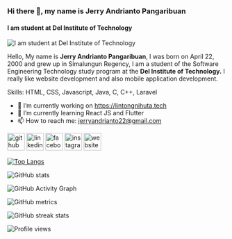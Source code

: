 ### Hi there 👋, my name is Jerry Andrianto Pangaribuan
#### I am student at Del Institute of Technology
![I am student at Del Institute of Technology](https://images.unsplash.com/photo-1490077476659-095159692ab5?ixid=MnwxMjA3fDB8MHxzZWFyY2h8NHx8dGhhaWxhbmR8ZW58MHx8MHx8&ixlib=rb-1.2.1&auto=format&fit=crop&w=500&q=60)

Hello,
My name is **Jerry Andrianto Pangaribuan**, I was born on April 22, 2000 and grew up in Simalungun Regency, I am a student of the Software Engineering Technology study program at the **Del Institute of Technology.**
I really like website development and also mobile application development.

Skills: HTML, CSS, Javascript, Java, C, C++, Laravel

- 🔭 I’m currently working on https://lintongnihuta.tech 
- 🌱 I’m currently learning React JS and Flutter 
- 📫 How to reach me: jerryandrianto22@gmail.com 


[<img src='https://cdn.jsdelivr.net/npm/simple-icons@3.0.1/icons/github.svg' alt='github' height='40'>](https://github.com/jerry2204)  [<img src='https://cdn.jsdelivr.net/npm/simple-icons@3.0.1/icons/linkedin.svg' alt='linkedin' height='40'>](https://www.linkedin.com/in/jerry-andrianto-pangaribuan-b21900199//)  [<img src='https://cdn.jsdelivr.net/npm/simple-icons@3.0.1/icons/facebook.svg' alt='facebook' height='40'>](https://www.facebook.com/jerryslaykers.spidonts)  [<img src='https://cdn.jsdelivr.net/npm/simple-icons@3.0.1/icons/instagram.svg' alt='instagram' height='40'>](https://www.instagram.com/jerryandriantopunkrib/)  [<img src='https://cdn.jsdelivr.net/npm/simple-icons@3.0.1/icons/icloud.svg' alt='website' height='40'>](jerrypangaribuan.github.io)  

[![Top Langs](https://github-readme-stats.vercel.app/api/top-langs/?username=jerry2204)](https://github.com/anuraghazra/github-readme-stats)

![GitHub stats](https://github-readme-stats.vercel.app/api?username=jerry2204&show_icons=true&count_private=true)  

![GitHub Activity Graph](https://activity-graph.herokuapp.com/graph?username=jerry2204)  

![GitHub metrics](https://metrics.lecoq.io/jerry2204)  

![GitHub streak stats](https://github-readme-streak-stats.herokuapp.com/?user=jerry2204)  

![Profile views](https://gpvc.arturio.dev/jerry2204)  
